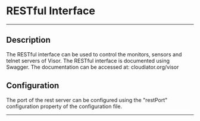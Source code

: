 # RESTful Interface
***
## Description
The RESTful interface can be used to control the monitors, sensors and telnet servers of Visor.
The RESTful interface is documented using Swagger. The documentation can be accessed at: cloudiator.org/visor

## Configuration
The port of the rest server can be configured using the "restPort" configuration property of the configuration file.
***
